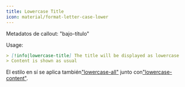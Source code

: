 ```yaml
---
title: Lowercase Title
icon: material/format-letter-case-lower
---
```


Metadatos de callout: "bajo-título"

Usage:

```md
> [!info|lowercase-title] The title will be displayed as lowercase
> Content is shown as usual
```

El estilo en sí se aplica también["lowercase-all"](../combined-styling/page-14.md)
junto con["lowercase-content"](../content-styling/page-4.md).

